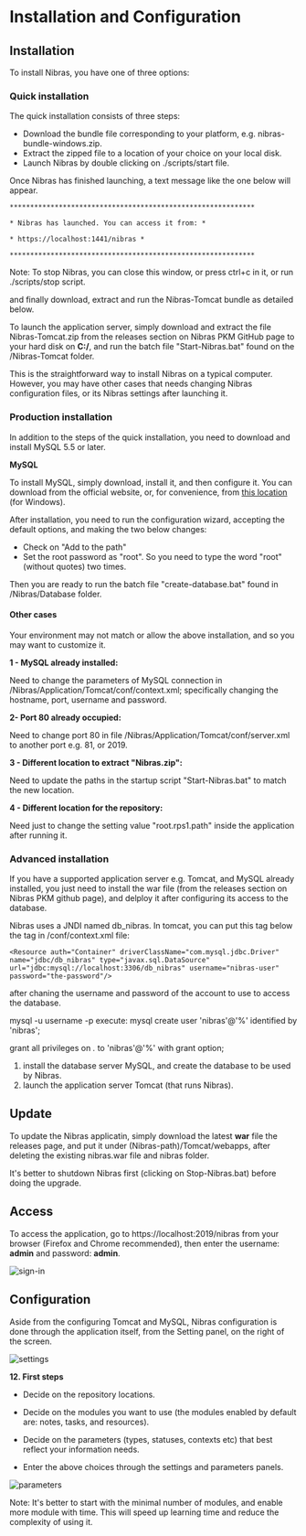# Installation and Configuration


## Installation

To install Nibras, you have one of three options:

### Quick installation

The quick installation consists of three steps:

- Download the bundle file corresponding to your platform, e.g. nibras-bundle-windows.zip.
- Extract the zipped file to a location of your choice on your local disk.
- Launch Nibras by double clicking on ./scripts/start file.

Once Nibras has finished launching, a text message like the one below will appear.

`************************************************************`

`* Nibras has launched. You can access it from: *`

`* https://localhost:1441/nibras *`

`************************************************************`


Note: To stop Nibras, you can close this window, or press ctrl+c in it, or run ./scripts/stop script.



and finally download, extract and run the Nibras-Tomcat bundle as detailed below.
 
To launch the application server, simply download and extract the file Nibras-Tomcat.zip from the releases section on Nibras PKM GitHub page to your hard disk on **C:/**, and run the batch file "Start-Nibras.bat" found on the /Nibras-Tomcat folder.

This is the straightforward way to install Nibras on a typical computer. However, you may have other cases that needs changing Nibras configuration files, or its Nibras settings after launching it.


### Production installation

In addition to the steps of the quick installation, you need to download and install MySQL 5.5 or later.


**MySQL**

To install MySQL, simply download, install it, and then configure it. You can download from the official website, or, for convenience, from [this location](http://www.khuta.org/mysql-5.5.62-win32.msi) (for Windows).

After installation, you need to run the configuration wizard, accepting the default options, and making the two below changes:

* Check on "Add to the path"
* Set the root password as "root". So you need to type the word "root" (without quotes) two times.

Then you are ready to run the batch file "create-database.bat" found in /Nibras/Database folder.

#### Other cases

Your environment may not match or allow the above installation, and so you may want to customize it.

**1 - MySQL already installed:**

Need to change the parameters of MySQL connection in /Nibras/Application/Tomcat/conf/context.xml; specifically changing the hostname, port, username and password.

**2- Port 80 already occupied:**

Need to change port 80 in file /Nibras/Application/Tomcat/conf/server.xml to another port e.g. 81, or 2019.

**3 - Different location to extract "Nibras.zip":**

Need to update the paths in the startup script "Start-Nibras.bat" to match the new location.
 
**4 - Different location for the repository:**

Need just to change the setting value "root.rps1.path" inside the application after running it.



### Advanced installation

If you have a supported application server e.g. Tomcat, and MySQL already installed, you just need to install the war file (from the releases section on Nibras PKM github page), and delploy it after configuring its access to the database.

Nibras uses a JNDI named db_nibras. In tomcat, you can put this tag below the tag <WatchedResource> in /conf/context.xml file:

`<Resource auth="Container"
driverClassName="com.mysql.jdbc.Driver" 
name="jdbc/db_nibras" type="javax.sql.DataSource"
url="jdbc:mysql://localhost:3306/db_nibras"
username="nibras-user" password="the-password"/>`

after chaning the username and password of the account to use to access the database.
 
 
mysql -u username -p 
execute:
mysql 
create user 'nibras'@'%' identified by 'nibras';

grant all privileges on *.* to 'nibras'@'%' with grant option;

<!-- Then, you just need to update the Nibras application itself when a new update is available. -->
1. install the database server MySQL, and create the database to be used by Nibras.
2. launch the application server Tomcat (that runs Nibras).


## Update
To update the Nibras applicatin, simply download the latest **war** file the releases page, and put it under (Nibras-path)/Tomcat/webapps, after deleting the existing nibras.war file and nibras folder.

It's better to shutdown Nibras first (clicking on Stop-Nibras.bat) before doing the upgrade.



## Access
To access the application, go to https://localhost:2019/nibras from your browser (Firefox and Chrome recommended), then enter the username: **admin** and password: **admin**.


![sign-in](./images/sign-in.jpg)


## Configuration
Aside from the configuring Tomcat and MySQL, Nibras configuration is done through the application itself, from the Setting panel, on the right of the screen.

![settings](./images/settings.jpg)


**12. First steps**
* Decide on the repository locations.
* Decide on the modules you want to use (the modules enabled by default are: notes, tasks, and resources).
* Decide on the parameters (types, statuses, contexts etc) that best reflect your information needs.



* Enter the above choices through the settings and parameters panels.

![parameters](./images/parameters.jpg)

Note: 
It's better to start with the minimal number of modules, and enable more module with time. This will speed up learning time and reduce the complexity of using it.



